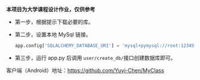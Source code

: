 **本项目为大学课程设计作业，仅供参考**

- 第一步，根据提示下载必要的库。

- 第二步，设置本地 MySql 链接。

   ```py
   app.config['SQLALCHEMY_DATABASE_URI'] = 'mysql+pymysql://root:123456@127.0.0.1:3306/class'
   ```

- 第三步，运行 app.py 后调用 `user/create_db/`接口创建数据库即可。



客户端（Android）地址：https://github.com/Yuyi-Chen/MyClass


